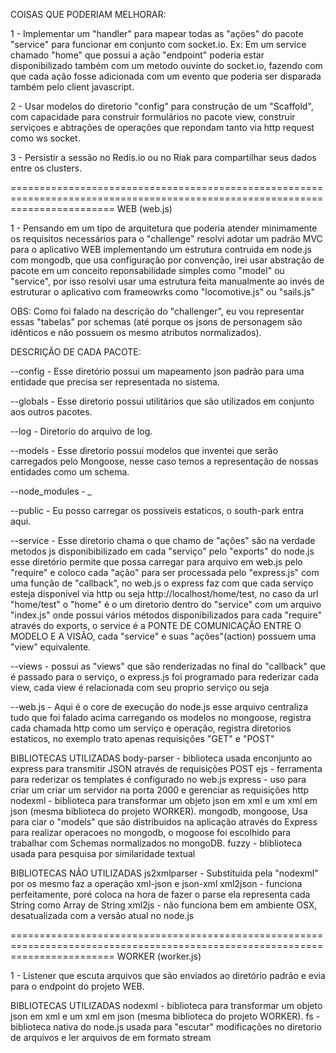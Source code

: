 COISAS QUE PODERIAM MELHORAR:

1 - Implementar um "handler" para mapear todas as "ações" do pacote "service" para funcionar em conjunto com socket.io.
Ex: Em um service chamado "home" que possui a ação "endpoint" poderia estar disponibilizado também com um metodo ouvinte do socket.io, fazendo com que cada ação fosse adicionada com um evento que poderia ser disparada também pelo client javascript.

2 - Usar modelos do diretorio "config" para construção de um "Scaffold", com capacidade para construir formulários no pacote view, construir serviçoes e abtrações de operações que repondam tanto via http request como ws socket.

3 - Persistir a sessão no Redis.io ou no Riak para compartilhar seus dados entre os clusters.

==============================================================================================================================
WEB (web.js)

1 - Pensando em um tipo de arquitetura que poderia atender minimamente os requisitos necessários para o "challenge" resolvi adotar um padrão MVC para o aplicativo WEB implementando um estrutura contruida em node.js com mongodb, que usa configuração por convenção, irei usar abstração de pacote em um conceito reponsabilidade simples como "model" ou "service", por isso resolvi usar uma estrutura feita manualmente ao invés de estruturar o aplicativo com frameowrks como "locomotive.js" ou "sails.js"

OBS: Como foi falado na descrição do "challenger", eu vou representar essas "tabelas" por schemas (até porque os jsons de personagem são idênticos e não possuem os mesmo atributos normalizados).

DESCRIÇÃO DE CADA PACOTE:

--config - Esse diretório possui um mapeamento json padrão para uma entidade que precisa ser representada no sistema.

--globals - Esse diretorio possui utilitários que são utilizados em conjunto aos outros pacotes.

--log - Diretorio do arquivo de log.

--models - Esse diretorio possui modelos que inventei que serão carregados pelo Mongoose, nesse caso temos a representação de nossas entidades como um schema.

--node_modules - *_* 

--public - Eu posso carregar os possiveis estaticos, o south-park entra aqui.

--service - Esse diretorio chama o que chamo de "ações" são na verdade metodos js disponibibilizado em cada "serviço" pelo "exports" do node.js esse diretório permite que possa carregar para arquivo em web.js pelo "require" e coloco cada "ação" para ser processada pelo "express.js" com uma função de "callback", no web.js o express faz com que cada serviço esteja disponível via http ou seja http://localhost/home/test, no caso da url "home/test" o "home" é o um diretorio dentro do "service" com um arquivo "index.js" onde possui vários métodos disponibilizados para cada "require" através do exports, o service é a PONTE DE COMUNICAÇÃO ENTRE O MODELO E A VISÃO, cada "service" e suas "ações"(action) possuem uma "view" equivalente.

--views - possui as "views" que são renderizadas no final do "callback" que é passado para o serviço, o express.js foi programado para rederizar cada view, cada view é relacionada com seu proprio serviço ou seja  

--web.js - Aqui é o core de execução do node.js esse arquivo centraliza tudo que foi falado acima carregando os modelos no mongoose, registra cada chamada http como um serviço e operação, registra diretorios estaticos, no exemplo trato apenas requisições "GET" e "POST" 

BIBLIOTECAS UTILIZADAS
body-parser - biblioteca usada enconjunto ao express para transmitir JSON através de requisições POST
ejs - ferramenta para rederizar os templates é configurado no web.js
express - uso para criar um criar um servidor na porta 2000 e gerenciar as requisições http
nodexml - biblioteca para transformar um objeto json em xml e um xml em json (mesma biblioteca do projeto WORKER).
mongodb, mongoose, Usa para ciar o "models" que são distribuidos na aplicação através do Express para realizar operacoes no mongodb, o mogoose foi escolhido para trabalhar com Schemas normalizados no mongoDB.
fuzzy - bliblioteca usada para pesquisa por similaridade textual

BIBLIOTECAS NÃO UTILIZADAS
js2xmlparser - Substituida pela "nodexml" por os mesmo faz a operação xml-json e json-xml
xml2json - funciona perfeitamente, poré coloca na hora de fazer o parse ela representa cada String como Array de String
xml2js - não funciona bem em ambiente OSX, desatualizada com a versão atual no node.js

==============================================================================================================================
WORKER (worker.js)

1 - Listener que escuta arquivos que são enviados ao diretório padrão e evia para o endpoint do projeto WEB.

BIBLIOTECAS UTILIZADAS
nodexml - biblioteca para transformar um objeto json em xml e um xml em json (mesma biblioteca do projeto WORKER).
fs - biblioteca nativa do node.js usada para "escutar" modificações no diretorio de arquivos e ler arquivos de em formato stream





